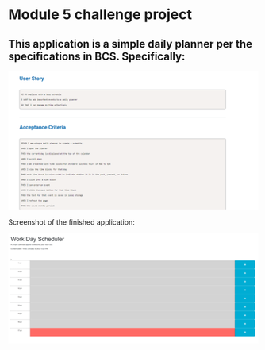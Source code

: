 # Module 5 challenge project

## This application is a simple daily planner per the specifications in BCS. Specifically:

![![Alt text](image.png)](<Screenshot 2024-01-03 172236.png>)

Screenshot of the finished application:

![![Alt text](image-1.png)](<Screenshot 2024-01-03 172522.png>)
